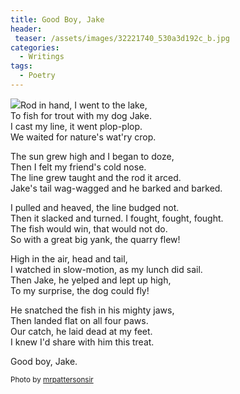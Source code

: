 ```yaml
---
title: Good Boy, Jake
header:
 teaser: /assets/images/32221740_530a3d192c_b.jpg
categories:
  - Writings
tags:
  - Poetry
---
```

<img src="https://douglangille.github.io/assets/images/32221740_530a3d192c_b.jpg">Rod in hand, I went to the lake,  
 To fish for trout with my dog Jake.  
 I cast my line, it went plop-plop.  
 We waited for nature's wat'ry crop.

The sun grew high and I began to doze,  
 Then I felt my friend's cold nose.  
 The line grew taught and the rod it arced.  
 Jake's tail wag-wagged and he barked and barked.

I pulled and heaved, the line budged not.  
 Then it slacked and turned. I fought, fought, fought.  
 The fish would win, that would not do.  
 So with a great big yank, the quarry flew!

High in the air, head and tail,  
 I watched in slow-motion, as my lunch did sail.  
 Then Jake, he yelped and lept up high,  
 To my surprise, the dog could fly!

He snatched the fish in his mighty jaws,  
 Then landed flat on all four paws.  
 Our catch, he laid dead at my feet.  
 I knew I'd share with him this treat.

Good boy, Jake.

<small>Photo by <a href="http://www.flickr.com/photos/51035609472@N01/32221740">mrpattersonsir</a></small>